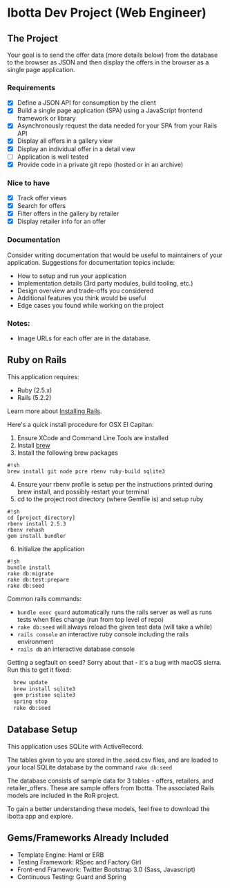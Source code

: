 Ibotta Dev Project (Web Engineer)
=========

The Project
---
Your goal is to send the offer data (more details below) from the
database to the browser as JSON and then display the offers in the
browser as a single page application.

### Requirements
 * [x] Define a JSON API for consumption by the client
 * [x] Build a single page application (SPA) using a JavaScript frontend framework or library
 * [x] Asynchronously request the data needed for your SPA from your Rails API
 * [x] Display all offers in a gallery view
 * [x] Display an individual offer in a detail view
 * [ ] Application is well tested
 * [x] Provide code in a private git repo (hosted or in an archive)

### Nice to have
 * [x] Track offer views
 * [x] Search for offers
 * [x] Filter offers in the gallery by retailer
 * [x] Display retailer info for an offer

### Documentation
Consider writing documentation that would be useful to maintainers of your application. Suggestions for documentation topics include:

* How to setup and run your application
* Implementation details (3rd party modules, build tooling, etc.)
* Design overview and trade-offs you considered
* Additional features you think would be useful
* Edge cases you found while working on the project

### Notes:

 * Image URLs for each offer are in the database.

Ruby on Rails
---

This application requires:

* Ruby (2.5.x)
* Rails (5.2.2)

Learn more about [Installing Rails](http://railsapps.github.io/installing-rails.html).

Here's a quick install procedure for OSX El Capitan:

1. Ensure XCode and Command Line Tools are installed
2. Install [brew](http://brew.sh/)
3. Install the following brew packages
```
#!sh
brew install git node pcre rbenv ruby-build sqlite3
```
4. Ensure your rbenv profile is setup per the instructions printed during brew install, and possibly restart your terminal
5. cd to the project root directory (where Gemfile is) and setup ruby
```
#!sh
cd [project_directory]
rbenv install 2.5.3
rbenv rehash
gem install bundler
```
6. Initialize the application
```
#!sh
bundle install
rake db:migrate
rake db:test:prepare
rake db:seed
```

Common rails commands:
* ```bundle exec guard``` automatically runs the rails server as well as runs tests when files change (run from top level of repo)
* ```rake db:seed``` will always reload the given test data (will take a while)
* ```rails console``` an interactive ruby console including the rails environment
* ```rails db``` an interactive database console

Getting a segfault on seed?
Sorry about that - it's a bug with macOS sierra. Run this to get it fixed:

```sh
  brew update
  brew install sqlite3
  gem pristine sqlite3
  spring stop
  rake db:seed
```

Database Setup
---

This application uses SQLite with ActiveRecord.

The tables given to you are stored in the .seed.csv files, and are
loaded to your local SQLite database by the command ```rake db:seed```

The database consists of sample data for 3 tables - offers,
retailers, and retailer_offers. These are sample offers from Ibotta.
The associated Rails models are included in the RoR project.

To gain a better understanding these models, feel free to download
the Ibotta app and explore.

Gems/Frameworks Already Included
---
* Template Engine: Haml or ERB
* Testing Framework: RSpec and Factory Girl
* Front-end Framework: Twitter Bootstrap 3.0 (Sass, Javascript)
* Continuous Testing: Guard and Spring
